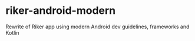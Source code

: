 # riker-android-modern
Rewrite of Riker app using modern Android dev guidelines, frameworks and Kotlin

